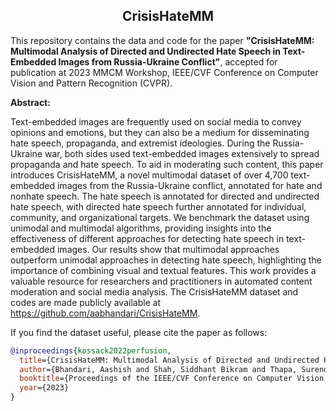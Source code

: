 <h2 font-size:40px align="center">CrisisHateMM</h2>

This repository contains the data and code for the paper <b>"CrisisHateMM: Multimodal Analysis of Directed and Undirected Hate Speech in Text-Embedded Images from Russia-Ukraine Conflict"</b>, accepted for publication at 2023 MMCM Workshop, IEEE/CVF Conference on Computer Vision and Pattern Recognition (CVPR).

<b>Abstract:</b>

Text-embedded images are frequently used on social media to convey opinions and emotions, but they can also be a medium for disseminating hate speech, propaganda, and extremist ideologies. During the Russia-Ukraine war, both sides used text-embedded images extensively to spread propaganda and hate speech. To aid in moderating such content, this paper introduces CrisisHateMM, a novel multimodal dataset of over 4,700 text-embedded images from the Russia-Ukraine conflict, annotated for hate and nonhate speech. The hate speech is annotated for directed and undirected hate speech, with directed hate speech further annotated for individual, community, and organizational targets. We benchmark the dataset using unimodal and multimodal algorithms, providing insights into the effectiveness of different approaches for detecting hate speech in text-embedded images. Our results show that multimodal approaches outperform unimodal approaches in detecting hate speech, highlighting the importance of combining visual and textual features. This work provides a valuable resource for researchers and practitioners in automated content moderation and social media analysis. The CrisisHateMM dataset and codes are made publicly available at https://github.com/aabhandari/CrisisHateMM.

If you find the dataset useful, please cite the paper as follows:

```bibtex
@inproceedings{kossack2022perfusion,
  title={CrisisHateMM: Multimodal Analysis of Directed and Undirected Hate Speech in Text-Embedded Images from Russia-Ukraine Conflict},
  author={Bhandari, Aashish and Shah, Siddhant Bikram and Thapa, Surendrabikram and Naseem, Usman and Nasim, Mehwish},
  booktitle={Proceedings of the IEEE/CVF Conference on Computer Vision and Pattern Recognition},
  year={2023}
}
```


